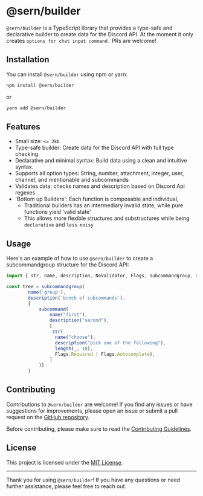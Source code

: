 
# @sern/builder

`@sern/builder` is a TypeScript library that provides a type-safe and declarative builder to create data for the Discord API. At the moment it only creates `options for chat input command.` PRs are welcome! 

## Installation

You can install `@sern/builder` using npm or yarn:

```bash
npm install @sern/builder
```
or

```bash
yarn add @sern/builder
```

## Features
- Small size: `<= 2kb`
- Type-safe builder: Create data for the Discord API with full type checking.
- Declarative and minimal syntax: Build data using a clean and intuitive syntax.
- Supports all option types: String, number, attachment, integer, user, channel, and mentionable and subcommands
- Validates data: checks names and description based on Discord Api regexes
- 'Bottom up Builders': Each function is composable and individual, 
     - Traditional builders has an intermediary invalid state, while pure functions yield 'valid state'
     - This allows more flexible structures and substructures while being `declarative` and `less noisy`

## Usage

Here's an example of how to use `@sern/builder` to create a subcommandgroup structure for the Discord API:

```javascript
import { str, name, description, NoValidator, Flags, subcommandgroup, subcommand, length, _ } from '@sern/builder';

const tree = subcommandgroup(
        name('group'),
        description('bunch of subcommands'),
        [
            subcommand(
                name("first"),
                description("second"),
                [
                 str(
                  name("choose"),
                  description("pick one of the following"),
                  length(_, 10),
                  Flags.Required | Flags.Autocomplete),
                ]
            )]
        ) 
```

## Contributing

Contributions to `@sern/builder` are welcome! If you find any issues or have suggestions for improvements, please open an issue or submit a pull request on the [GitHub repository](https://github.com/sern-handler/option).

Before contributing, please make sure to read the [Contributing Guidelines](CONTRIBUTING.md).

## License

This project is licensed under the [MIT License](LICENSE).

---

Thank you for using `@sern/builder`! If you have any questions or need further assistance, please feel free to reach out.
